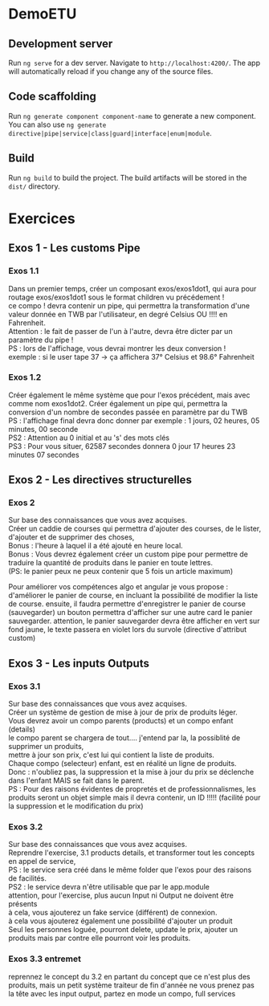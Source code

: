 # DemoETU

## Development server

Run `ng serve` for a dev server. Navigate to `http://localhost:4200/`. The app will automatically reload if you change any of the source files.

## Code scaffolding

Run `ng generate component component-name` to generate a new component. You can also use `ng generate directive|pipe|service|class|guard|interface|enum|module`.

## Build

Run `ng build` to build the project. The build artifacts will be stored in the `dist/` directory.



# Exercices
## Exos 1 - Les customs Pipe
### Exos 1.1
Dans un premier temps, créer un composant exos/exos1dot1, qui aura pour routage exos/exos1dot1 sous le format children vu précédement !  
ce compo ! devra contenir un pipe, qui permettra la transformation d'une valeur donnée en TWB par l'utilisateur,
en degré Celsius OU !!!! en Fahrenheit.  
Attention : le fait de passer de l'un à l'autre, devra être dicter par un paramètre du pipe !  
PS : lors de l'affichage, vous devrai montrer les deux conversion !  
exemple : si le user tape 37 -> ça affichera 37° Celsius et 98.6° Fahrenheit  

### Exos 1.2
Créer également le même système que pour l'exos précédent, mais avec comme nom exos1dot2.
Créer également un pipe qui, permettra la conversion d'un nombre de secondes passée en paramètre par du TWB  
PS : l'affichage final devra donc donner par exemple : 1 jours, 02 heures, 05 minutes, 00 seconde  
PS2 : Attention au 0 initial et au 's' des mots clés  
PS3 : Pour vous situer, 62587 secondes donnera 0 jour 17 heures 23 minutes 07 secondes

## Exos 2 - Les directives structurelles
### Exos 2
Sur base des connaissances que vous avez acquises.  
Créer un caddie de courses qui permettra d'ajouter des courses, de le lister, d'ajouter et de supprimer des choses,  
Bonus : l'heure à laquel il a été ajouté en heure local.  
Bonus : Vous devrez également créer un custom pipe pour permettre de traduire la quantité de produits dans le panier en toute lettres.  
(PS: le panier peux ne peux contenir que 5 fois un article maximum)
    
Pour améliorer vos compétences algo et angular je vous propose : 
d'améliorer le panier de course, en incluant la possibilité de modifier la liste de course.
ensuite, il faudra permettre d'enregistrer le panier de course (sauvegarder)
un bouton permettra d'afficher sur une autre card le panier sauvegarder.
attention, le panier sauvegarder devra être afficher en vert sur fond jaune, le texte passera en violet 
lors du survole (directive d'attribut custom)

## Exos 3 - Les inputs Outputs
### Exos 3.1
Sur base des connaissances que vous avez acquises.  
Créer un système de gestion de mise à jour de prix de produits léger.  
Vous devrez avoir un compo parents (products) et un compo enfant (details)  
le compo parent se chargera de tout.... j'entend par la, la possiblité de supprimer un produits,  
mettre à jour son prix, c'est lui qui contient la liste de produits.  
Chaque compo (selecteur) enfant, est en réalité un ligne de produits.  
Donc : n'oubliez pas, la suppression et la mise à jour du prix se déclenche dans l'enfant MAIS se fait dans le parent.  
PS : Pour des raisons évidentes de propretés et de professionnalismes, les produits seront un objet simple mais il
devra contenir, un ID !!!!! (facilité pour la suppression et le modification du prix)

### Exos 3.2
Sur base des connaissances que vous avez acquises.  
Reprendre l'exercise, 3.1 products details, et transformer tout les concepts en appel de service,  
PS : le service sera créé dans le même folder que l'exos pour des raisons de facilités.  
PS2 : le service devra n'être utilisable que par le app.module  
attention, pour l'exercise, plus aucun Input ni Output ne doivent être présents  
à cela, vous ajouterez un fake service (différent) de connexion.  
à cela vous ajouterez également une possibilité d'ajouter un produit  
Seul les personnes loguée, pourront delete, update le prix, ajouter un produits mais par contre elle pourront voir les produits.  

### Exos 3.3 entremet
reprennez le concept du 3.2
en partant du concept que ce n'est plus des produits, mais un petit système traiteur de fin d'année
ne vous prenez pas la tête avec les input output, partez en mode un compo, full services